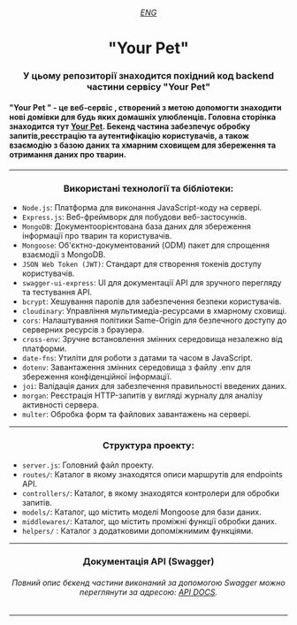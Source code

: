 ###### <div align=center>[ENG](README.eng.md)</div>

# <div align=center> "Your Pet"</div>

### <div align=center>У цьому репозиторії знаходится похідний код backend частини сервісу "Your Pet"</div>

#### "Your Pet " - це веб-сервіс , створений з метою допомогти знаходити нові домівки для будь яких домашніх улюбленців. Головна сторінка знаходится тут [Your Pet](https://pavelpereverzev1.github.io/yourPets-project-front/). Бекенд частина забезпечує обробку запитів,реєстрацію та аутентифікацію користувачів, а також взаємодію з базою даних та хмарним сховищем для збереження та отримання даних про тварин.

---

### <div align=center>Використані технології та бібліотеки:</div>

- `Node.js`: Платформа для виконання JavaScript-коду на сервері.
- `Express.js`: Веб-фреймворк для побудови веб-застосунків.
- `MongoDB`: Документоорієнтована база даних для збереження інформації про тварин та користувачів.
- `Mongoose`: Об'єктно-документований (ODM) пакет для спрощення взаємодії з MongoDB.
- `JSON Web Token (JWT)`: Стандарт для створення токенів доступу користувачів.
- `swagger-ui-express`: UI для документації API для зручного перегляду та тестування API.
- `bcrypt`: Хешування паролів для забезпечення безпеки користувачів.
- `cloudinary`: Управління мультимедіа-ресурсами в хмарному сховищі.
- `cors`: Налаштування політики Same-Origin для безпечного доступу до серверних ресурсів з браузера.
- `cross-env`: Зручне встановлення змінних середовища незалежно від платформи.
- `date-fns`: Утиліти для роботи з датами та часом в JavaScript.
- `dotenv`: Завантаження змінних середовища з файлу .env для збереження конфіденційної інформації.
- `joi`: Валідація даних для забезпечення правильності введених даних.
- `morgan`: Реєстрація HTTP-запитів у вигляді журналу для аналізу активності сервера.
- `multer`: Обробка форм та файлових завантажень на сервері.

---

### <div align=center>Структура проекту:</div>

- `server.js`: Головний файл проекту.
- `routes/`: Каталог в якому знаходятся описи маршрутів для endpoints API.
- `controllers/`: Каталог, в якому знаходятся контролери для обробки запитів.
- `models/`: Каталог, що містить моделі Mongoose для бази даних.
- `middlewares/`: Каталог, що містить проміжні функції обробки даних.
- `helpers/` : Каталог з додатковими допоміжнимим функціями.

---

### <div align=center>Документація API (Swagger)</div>

###### <div align=center>Повний опис бєкенд частини виконаний за допомогою Swagger можно переглянути за адресою: [API DOCS](https://yourpets-project-backend.onrender.com/api-docs/).</div>

---
